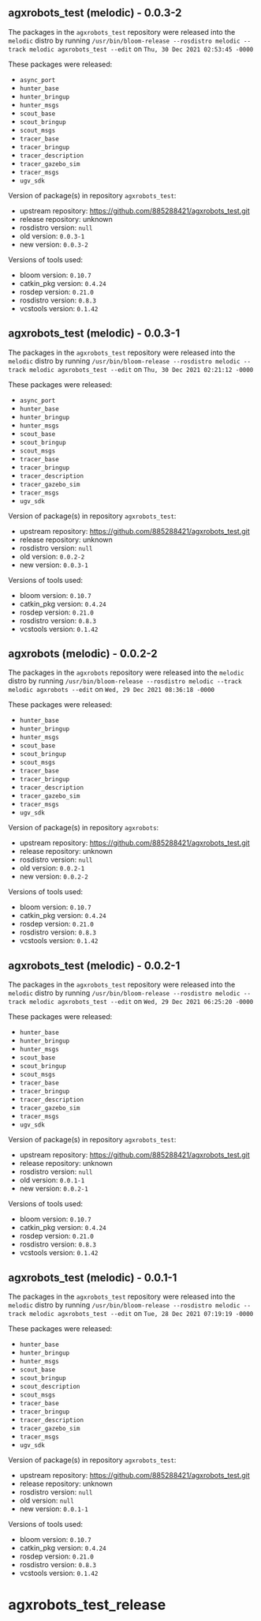 ## agxrobots_test (melodic) - 0.0.3-2

The packages in the `agxrobots_test` repository were released into the `melodic` distro by running `/usr/bin/bloom-release --rosdistro melodic --track melodic agxrobots_test --edit` on `Thu, 30 Dec 2021 02:53:45 -0000`

These packages were released:
- `async_port`
- `hunter_base`
- `hunter_bringup`
- `hunter_msgs`
- `scout_base`
- `scout_bringup`
- `scout_msgs`
- `tracer_base`
- `tracer_bringup`
- `tracer_description`
- `tracer_gazebo_sim`
- `tracer_msgs`
- `ugv_sdk`

Version of package(s) in repository `agxrobots_test`:

- upstream repository: https://github.com/885288421/agxrobots_test.git
- release repository: unknown
- rosdistro version: `null`
- old version: `0.0.3-1`
- new version: `0.0.3-2`

Versions of tools used:

- bloom version: `0.10.7`
- catkin_pkg version: `0.4.24`
- rosdep version: `0.21.0`
- rosdistro version: `0.8.3`
- vcstools version: `0.1.42`


## agxrobots_test (melodic) - 0.0.3-1

The packages in the `agxrobots_test` repository were released into the `melodic` distro by running `/usr/bin/bloom-release --rosdistro melodic --track melodic agxrobots_test --edit` on `Thu, 30 Dec 2021 02:21:12 -0000`

These packages were released:
- `async_port`
- `hunter_base`
- `hunter_bringup`
- `hunter_msgs`
- `scout_base`
- `scout_bringup`
- `scout_msgs`
- `tracer_base`
- `tracer_bringup`
- `tracer_description`
- `tracer_gazebo_sim`
- `tracer_msgs`
- `ugv_sdk`

Version of package(s) in repository `agxrobots_test`:

- upstream repository: https://github.com/885288421/agxrobots_test.git
- release repository: unknown
- rosdistro version: `null`
- old version: `0.0.2-2`
- new version: `0.0.3-1`

Versions of tools used:

- bloom version: `0.10.7`
- catkin_pkg version: `0.4.24`
- rosdep version: `0.21.0`
- rosdistro version: `0.8.3`
- vcstools version: `0.1.42`


## agxrobots (melodic) - 0.0.2-2

The packages in the `agxrobots` repository were released into the `melodic` distro by running `/usr/bin/bloom-release --rosdistro melodic --track melodic agxrobots --edit` on `Wed, 29 Dec 2021 08:36:18 -0000`

These packages were released:
- `hunter_base`
- `hunter_bringup`
- `hunter_msgs`
- `scout_base`
- `scout_bringup`
- `scout_msgs`
- `tracer_base`
- `tracer_bringup`
- `tracer_description`
- `tracer_gazebo_sim`
- `tracer_msgs`
- `ugv_sdk`

Version of package(s) in repository `agxrobots`:

- upstream repository: https://github.com/885288421/agxrobots_test.git
- release repository: unknown
- rosdistro version: `null`
- old version: `0.0.2-1`
- new version: `0.0.2-2`

Versions of tools used:

- bloom version: `0.10.7`
- catkin_pkg version: `0.4.24`
- rosdep version: `0.21.0`
- rosdistro version: `0.8.3`
- vcstools version: `0.1.42`


## agxrobots_test (melodic) - 0.0.2-1

The packages in the `agxrobots_test` repository were released into the `melodic` distro by running `/usr/bin/bloom-release --rosdistro melodic --track melodic agxrobots_test --edit` on `Wed, 29 Dec 2021 06:25:20 -0000`

These packages were released:
- `hunter_base`
- `hunter_bringup`
- `hunter_msgs`
- `scout_base`
- `scout_bringup`
- `scout_msgs`
- `tracer_base`
- `tracer_bringup`
- `tracer_description`
- `tracer_gazebo_sim`
- `tracer_msgs`
- `ugv_sdk`

Version of package(s) in repository `agxrobots_test`:

- upstream repository: https://github.com/885288421/agxrobots_test.git
- release repository: unknown
- rosdistro version: `null`
- old version: `0.0.1-1`
- new version: `0.0.2-1`

Versions of tools used:

- bloom version: `0.10.7`
- catkin_pkg version: `0.4.24`
- rosdep version: `0.21.0`
- rosdistro version: `0.8.3`
- vcstools version: `0.1.42`


## agxrobots_test (melodic) - 0.0.1-1

The packages in the `agxrobots_test` repository were released into the `melodic` distro by running `/usr/bin/bloom-release --rosdistro melodic --track melodic agxrobots_test --edit` on `Tue, 28 Dec 2021 07:19:19 -0000`

These packages were released:
- `hunter_base`
- `hunter_bringup`
- `hunter_msgs`
- `scout_base`
- `scout_bringup`
- `scout_description`
- `scout_msgs`
- `tracer_base`
- `tracer_bringup`
- `tracer_description`
- `tracer_gazebo_sim`
- `tracer_msgs`
- `ugv_sdk`

Version of package(s) in repository `agxrobots_test`:

- upstream repository: https://github.com/885288421/agxrobots_test.git
- release repository: unknown
- rosdistro version: `null`
- old version: `null`
- new version: `0.0.1-1`

Versions of tools used:

- bloom version: `0.10.7`
- catkin_pkg version: `0.4.24`
- rosdep version: `0.21.0`
- rosdistro version: `0.8.3`
- vcstools version: `0.1.42`


# agxrobots_test_release